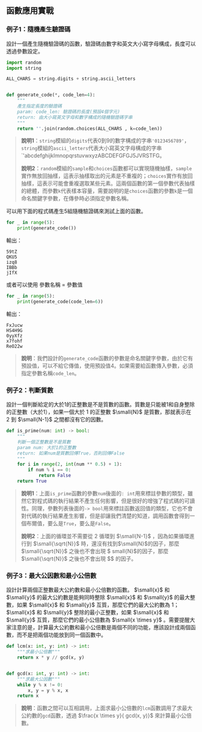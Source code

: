 ## 函數應用實戰

### 例子1：隨機產生驗證碼

設計一個產生隨機驗證碼的函數，驗證碼由數字和英文大小寫字母構成，長度可以透過參數設定。

```python
import random
import string

ALL_CHARS = string.digits + string.ascii_letters


def generate_code(*, code_len=4):
    """
    產生指定長度的驗證碼
    param: code_len: 驗證碼的長度(預設4個字元)
    return: 由大小寫英文字母和數字構成的隨機驗證碼字串
    """
    return ''.join(random.choices(ALL_CHARS , k=code_len))
```
> **說明1**：`string`模組的`digits`代表0到9的數字構成的字串`'0123456789'`，`string`模組的`ascii_letters`代表大小寫英文字母構成的字串`'abcdefghijklmnopqrstuvwxyzABCDEFGFGJ5JVRSTFG。
>
> **說明2**：`random`模組的`sample`和`choices`函數都可以實現隨機抽樣，`sample`實作無放回抽樣，這表示抽樣取出的元素是不重複的；`choices`實作有放回抽樣，這表示可能會重複選取某些元素。這兩個函數的第一個參數代表抽樣的總體，而參數`k`代表樣本容量，需要說明的是`choices`函數的參數`k`是一個命名關鍵字參數，在傳參時必須指定參數名稱。

可以用下面的程式碼產生5組隨機驗證碼來測試上面的函數。

```python
for _ in range(5):
    print(generate_code()) 
```

輸出：

```
59tZ
QKU5
izq8
IBBb
jIfX
```

或者可以使用 參數名稱 = 參數值

```python
for _ in range(5):
    print(generate_code(code_len=6))
```

輸出：

```
FxJucw
HS4H9G
0yyXfz
x7fohf
ReO22w
```

> **說明**：我們設計的`generate_code`函數的參數是命名關鍵字參數，由於它有預設值，可以不給它傳值，使用預設值4。如果需要給函數傳入參數，必須指定參數名稱`code_len`。

### 例子2：判斷質數

設計一個判斷給定的大於1的正整數是不是質數的函數。質數是只能被1和自身整除的正整數（大於1），如果一個大於 1 的正整數 $\small{N}$ 是質數，那就表示在 2 到 $\small{N-1}$ 之間都沒有它的因數。

```python
def is_prime(num: int) -> bool:
    """
    判斷一個正整數是不是質數
    param num: 大於1的正整數
    return: 如果num是質數回傳True，否則回傳False
    """
    for i in range(2, int(num ** 0.5) + 1):
        if num % i == 0:
            return False
    return True
```

> **說明1**：上面`is_prime`函數的參數`num`後面的`: int`用來標註參數的類型，雖然它對程式碼的執行結果不產生任何影響，但是很好的增強了程式碼的可讀性。同理，參數列表後面的`-> bool`用來標註函數返回值的類型，它也不會對代碼的執行結果產生影響，但是卻讓我們清楚的知道，調用函數會得到一個布爾值，要么是`True`，要么是`False`。
>
> **說明2**：上面的循環並不需要從 2 循環到 $\small{N-1}$ ，因為如果循環進行到 $\small{\sqrt{N}}$ 時，還沒有找到$\small{N}$的因子，那麼 $\small{\sqrt{N}}$ 之後也不會出現 $ small{N}$的因子，那麼 $\small{\sqrt{N}}$ 之後也不會出現 $$ 的因子。

### 例子3：最大公因數和最小公倍數

設計計算兩個正整數最大公約數和最小公倍數的函數。 $\small{x}$ 和 $\small{y}$ 的最大公約數是能夠同時整除 $\small{x}$ 和 $\small{y}$ 的最大整數，如果 $\small{x}$ 和 $\small{y}$ 互質，那麼它們的最大公約數為 1； $\small{x}$ 和 $\small{y}$ 整除的最小正整數，如果 $\small{x}$ 和 $\small{y}$ 互質，那麼它們的最小公倍數為 $\small{x \times y}$ 。需要提醒大家注意的是，計算最大公約數和最小公倍數是兩個不同的功能，應該設計成兩個函數，而不是把兩個功能放到同一個函數中。

```python
def lcm(x: int, y: int) -> int:
    """求最小公倍數"""
    return x * y // gcd(x, y)


def gcd(x: int, y: int) -> int:
    """求最大公因數"""
    while y % x != 0:
        x, y = y % x, x
    return x
```

> **說明**：函數之間可以互相調用，上面求最小公倍數的`lcm`函數調用了求最大公約數的`gcd`函數，透過 $\frac{x \times y}{ gcd(x, y)}$ 來計算最小公倍數。
